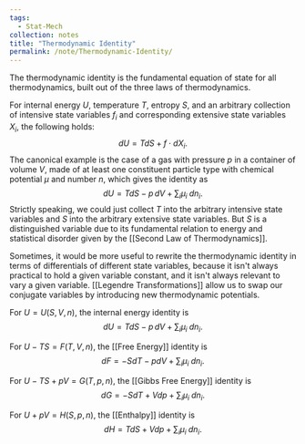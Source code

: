 ```yaml
---
tags:
  - Stat-Mech
collection: notes
title: "Thermodynamic Identity"
permalink: /note/Thermodynamic-Identity/
---
```

The thermodynamic identity is the fundamental equation of state for all thermodynamics, built out of the three laws of thermodynamics.

For internal energy $U$, temperature $T$, entropy $S$, and an arbitrary collection of intensive state variables $f_i$ and corresponding extensive state variables $X_i$, the following holds:
$$
dU = TdS + f \cdot dX_i.
$$
The canonical example is the case of a gas with pressure $p$ in a container of volume $V$, made of at least one constituent particle type with chemical potential $\mu$ and number $n$, which gives the identity as
$$
dU = T dS - p \,dV + \sum_i \mu_i \; dn_i.
$$
Strictly speaking, we could just collect $T$ into the arbitrary intensive state variables and $S$ into the arbitrary extensive state variables. But $S$ is a distinguished variable due to its fundamental relation to energy and statistical disorder given by the [[Second Law of Thermodynamics]].

Sometimes, it would be more useful to rewrite the thermodynamic identity in terms of differentials of different state variables, because it isn't always practical to hold a given variable constant, and it isn't always relevant to vary a given variable. [[Legendre Transformations]] allow us to swap our conjugate variables by introducing new thermodynamic potentials.

For $U = U(S,V,n)$, the internal energy identity is
$$
dU = T dS - p \,dV + \sum_i \mu_i \; dn_i.
$$

For $U - TS = F(T,V,n)$, the [[Free Energy]] identity is
$$
dF = -S dT - p dV + \sum_i \mu_i \; dn_i.
$$

For $U - TS + pV = G(T,p,n)$, the [[Gibbs Free Energy]] identity is
$$
dG = -S dT + V dp + \sum_i \mu_i \; dn_i.
$$

For $U + pV = H(S,p,n)$, the [[Enthalpy]] identity is
$$
dH = T dS + V dp + \sum_i \mu_i \; dn_i.
$$
